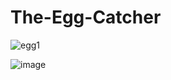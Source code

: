 # The-Egg-Catcher

![egg1](https://user-images.githubusercontent.com/16709991/116472107-4a006500-a897-11eb-8f86-7b84050c3706.PNG)

![image](https://user-images.githubusercontent.com/16709991/116471972-1ae9f380-a897-11eb-9c1c-ca1ba51c6375.png)
